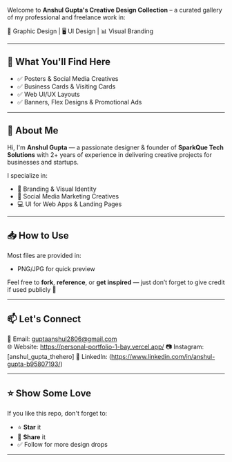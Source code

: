 Welcome to **Anshul Gupta's Creative Design Collection** – a curated gallery of my professional and freelance work in:

🎨 Graphic Design | 🖥️ UI Design | 📊 Visual Branding

---

## 📂 What You'll Find Here

- ✅ Posters & Social Media Creatives  
- ✅ Business Cards & Visiting Cards  
- ✅ Web UI/UX Layouts  
- ✅ Banners, Flex Designs & Promotional Ads  

---

## 🧠 About Me

Hi, I'm **Anshul Gupta** — a passionate designer & founder of **SparkQue Tech Solutions** with 2+ years of experience in delivering creative projects for businesses and startups.

I specialize in:
- 🎯 Branding & Visual Identity  
- 📲 Social Media Marketing Creatives  
- 💻 UI for Web Apps & Landing Pages

---

## 📥 How to Use

Most files are provided in:
- PNG/JPG for quick preview  

Feel free to **fork**, **reference**, or **get inspired** — just don’t forget to give credit if used publicly 🙏

---

## 📫 Let's Connect

📧 Email: guptaanshul2806@gmail.com  
🌐 Website: https://personal-portfolio-1-bay.vercel.app/ 
📷 Instagram: [anshul_gupta_thehero]
💼 LinkedIn: (https://www.linkedin.com/in/anshul-gupta-b95807193/)

---

## ⭐ Show Some Love

If you like this repo, don't forget to:
- ⭐ **Star** it  
- 🔄 **Share** it  
- ✅ Follow for more design drops

---
